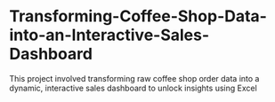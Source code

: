 # Transforming-Coffee-Shop-Data-into-an-Interactive-Sales-Dashboard
This project involved transforming raw coffee shop order data into a dynamic, interactive sales dashboard to unlock insights using Excel
